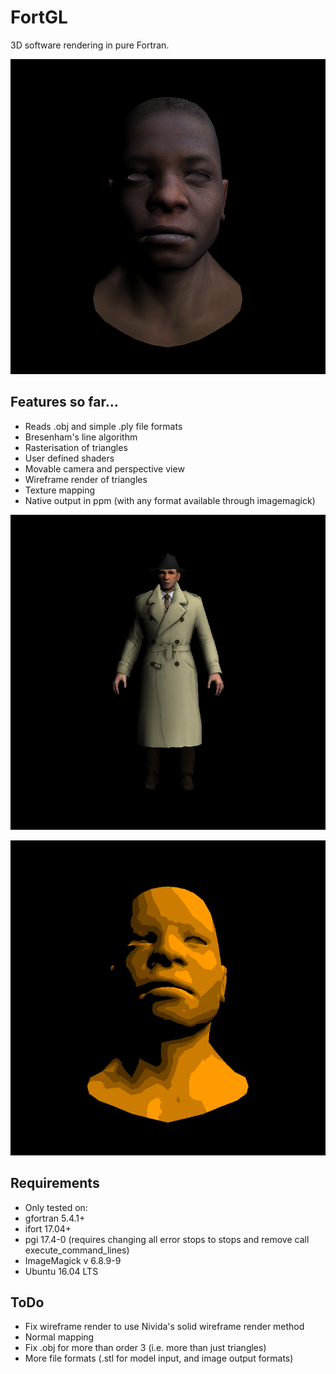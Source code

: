 # FortGL

3D software rendering in pure Fortran.

![alt text](https://raw.githubusercontent.com/lewisfish/FortGL/master/output.png "Texture mapped head")

## Features so far...
   * Reads .obj and simple .ply file formats
   * Bresenham's line algorithm
   * Rasterisation of triangles
   * User defined shaders
   * Movable camera and perspective view
   * Wireframe render of triangles
   * Texture mapping
   * Native output in ppm (with any format available through imagemagick)



![alt text](https://raw.githubusercontent.com/lewisfish/FortGL/master/output-multi-mesh.png "Multiple meshes and textures")



![alt text](https://raw.githubusercontent.com/lewisfish/FortGL/master/outputtoon.png "Example toon shader")

## Requirements
  * Only tested on:
  * gfortran 5.4.1+
  * ifort 17.04+
  * pgi 17.4-0 (requires changing all error stops to stops and remove call execute_command_lines)
  * ImageMagick v 6.8.9-9
  * Ubuntu 16.04 LTS

## ToDo
  * Fix wireframe render to use Nivida's solid wireframe render method
  * Normal mapping
  * Fix .obj for more than order 3 (i.e. more than just triangles)
  * More file formats (.stl for model input, and image output formats)
